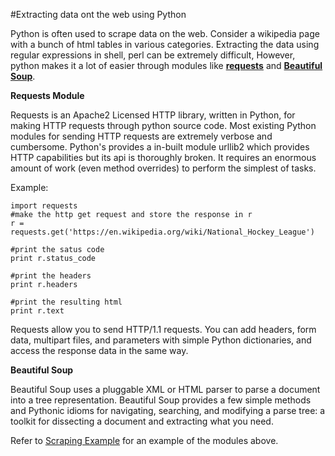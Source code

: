 #Extracting data ont the web using Python

Python is often used to scrape data on the web. Consider a wikipedia page with a bunch of html tables in various categories. Extracting the data using regular expressions in shell, perl can be extremely difficult, However, python makes it a lot of easier through modules like [__requests__](http://docs.python-requests.org/en/latest/) and [__Beautiful Soup__](http://www.crummy.com/software/BeautifulSoup/).

__Requests Module__

Requests is an Apache2 Licensed HTTP library, written in Python, for making HTTP requests through python source code.
Most existing Python modules for sending HTTP requests are extremely verbose and cumbersome. Python's provides a in-built module urllib2 which provides HTTP capabilities but its api is thoroughly broken. It requires an enormous amount of work (even method overrides) to perform the simplest of tasks.

Example:
```
import requests
#make the http get request and store the response in r
r = requests.get('https://en.wikipedia.org/wiki/National_Hockey_League') 

#print the satus code
print r.status_code

#print the headers
print r.headers

#print the resulting html
print r.text

```
Requests allow you to send HTTP/1.1 requests. You can add headers, form data, multipart files, and parameters with simple Python dictionaries, and access the response data in the same way. 

__Beautiful Soup__

Beautiful Soup uses a pluggable XML or HTML parser to parse a document into a tree representation. Beautiful Soup provides a few simple methods and Pythonic idioms for navigating,
searching, and modifying a parse tree: a toolkit for dissecting a document and
extracting what you need.


Refer to [Scraping Example](https://github.com/joed7/fose_python/blob/master/scraping.py) for an example of the modules above.

